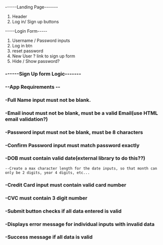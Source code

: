 ------Landing Page-------

1.  Header
2.  Log in/ Sign up buttons

-----Login Form-----

1.  Username / Password inputs
2.  Log in btn
3.  reset password
4.  New User ? link to sign up form
5.  Hide / Show password?

### ------Sign Up form Logic-------

###

### --App Requirements --

### -Full Name input must not be blank.

### -Email inout must not be blank, must be a valid Email(use HTML email validation?)

### -Password input must not be blank, must be 8 characters

### -Confirm Password input must match password exactly

### -DOB must contain valid date(external library to do this??)

    --Create a max character length for the date inputs, so that month can only be 2 digits, year 4 digits, etc...

### -Credit Card input must contain valid card number

### -CVC must contain 3 digit number

###

### -Submit button checks if all data entered is valid

### -Displays error message for individual inputs with invalid data

### -Success message if all data is valid

###

###

###

###

###

###

###

###

###

###

###

###

###

###

###

###

###

###

###

###

###

###

###

###

###

###

###

###

###

###

###

###

###

###

###

###

###

###

###

###

###

###

###

###

###

###

###

###

###

###

###
